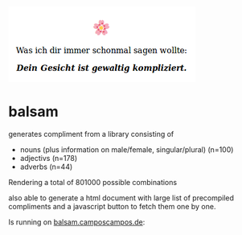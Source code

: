 ![balsam](example.png)

# balsam
generates compliment from a library consisting of
 *  nouns (plus information on male/female, singular/plural) (n=100)
 *  adjectivs (n=178)
 *  adverbs (n=44)
 
Rendering a total of 801000 possible combinations

also able to generate a html document with large list of precompiled compliments and a javascript button to fetch them one by one.

Is running on [balsam.camposcampos.de](https://balsam.camposcampos.de/#):


